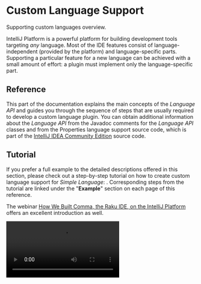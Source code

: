 <!-- Copyright 2000-2025 JetBrains s.r.o. and contributors. Use of this source code is governed by the Apache 2.0 license. -->

# Custom Language Support

<link-summary>Supporting custom languages overview.</link-summary>

IntelliJ Platform is a powerful platform for building development tools targeting *any* language.
Most of the IDE features consist of language-independent (provided by the platform) and language-specific parts.
Supporting a particular feature for a new language can be achieved with a small amount of effort:
a plugin must implement only the language-specific part.

## Reference

This part of the documentation explains the main concepts of the *Language API* and guides you through the sequence of steps that are usually required to develop a custom language plugin.
You can obtain additional information about the *Language API* from the Javadoc comments for the *Language API* classes and from the Properties language support source code, which is part of the [IntelliJ IDEA Community Edition](%gh-ic%/README.md) source code.

## Tutorial

If you prefer a full example to the detailed descriptions offered in this section, please check out a step-by-step tutorial on how to create custom language support for _Simple Language_:
[](custom_language_support_tutorial.md).
Corresponding steps from the tutorial are linked under the "**Example**" section on each page of this reference.

The webinar [How We Built Comma, the Raku IDE, on the IntelliJ Platform](https://blog.jetbrains.com/platform/2020/01/webinar-recording-how-we-built-comma-the-raku-ide-on-the-intellij-platform/) offers an excellent introduction as well.

<video src="https://www.youtube.com/watch?v=zDP9uUMYrvs" title="How We Built Comma, the Raku IDE, on the IntelliJ Platform"/>

## Topics

### Initial Setup

* [](registering_file_type.md)
* [](implementing_parser_and_psi.md)
* [](implementing_lexer.md)
* [](syntax_highlighting_and_error_highlighting.md)
* {columns="2"}

### Resolving and Completion

* [](references_and_resolve.md)
    * [](symbols.md)
    * [](declarations_and_references.md)
    * [](websymbols.md)
* [](navigation.md)
* [](code_completion.md)
* {columns="2"}

### Refactoring

* [](find_usages.md)
* [](safe_delete_refactoring.md)
* [](rename_refactoring.md)
* {columns="2"}

### Editor and IDE Features

* [](code_formatting.md)
* [](go_to_class_and_go_to_symbol.md)
* [](code_inspections_and_intentions.md)
* [](documentation.md)
* [](structure_view.md)
* [](parameter_info.md)
* [](navbar.md)
* [](inlay_hints.md)
* Code Hierarchy
* [](spell_checking.md)
* [](surround_with.md)
* [](additional_minor_features.md)
* {columns="2"}

See [](language_server_protocol.md) for supporting language servers.

<include from="snippets.topic" element-id="missingContent"/>
